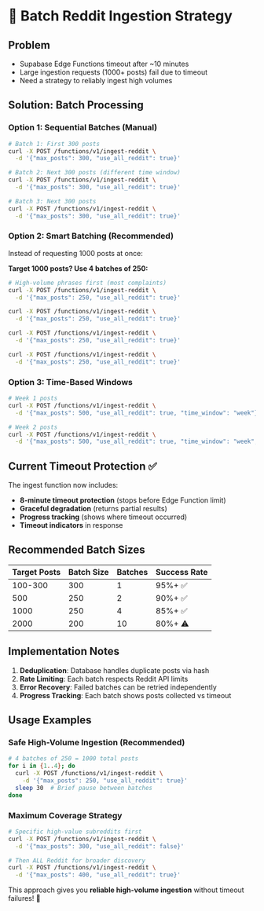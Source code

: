 # 🚀 Batch Reddit Ingestion Strategy

## Problem
- Supabase Edge Functions timeout after ~10 minutes
- Large ingestion requests (1000+ posts) fail due to timeout
- Need a strategy to reliably ingest high volumes

## Solution: Batch Processing

### Option 1: Sequential Batches (Manual)
```bash
# Batch 1: First 300 posts
curl -X POST /functions/v1/ingest-reddit \
  -d '{"max_posts": 300, "use_all_reddit": true}'

# Batch 2: Next 300 posts (different time window)
curl -X POST /functions/v1/ingest-reddit \
  -d '{"max_posts": 300, "use_all_reddit": true}'

# Batch 3: Next 300 posts
curl -X POST /functions/v1/ingest-reddit \
  -d '{"max_posts": 300, "use_all_reddit": true}'
```

### Option 2: Smart Batching (Recommended)
Instead of requesting 1000 posts at once:

**Target 1000 posts? Use 4 batches of 250:**
```bash
# High-volume phrases first (most complaints)
curl -X POST /functions/v1/ingest-reddit \
  -d '{"max_posts": 250, "use_all_reddit": true}'

curl -X POST /functions/v1/ingest-reddit \
  -d '{"max_posts": 250, "use_all_reddit": true}'

curl -X POST /functions/v1/ingest-reddit \
  -d '{"max_posts": 250, "use_all_reddit": true}'

curl -X POST /functions/v1/ingest-reddit \
  -d '{"max_posts": 250, "use_all_reddit": true}'
```

### Option 3: Time-Based Windows
```bash
# Week 1 posts
curl -X POST /functions/v1/ingest-reddit \
  -d '{"max_posts": 500, "use_all_reddit": true, "time_window": "week"}'

# Week 2 posts  
curl -X POST /functions/v1/ingest-reddit \
  -d '{"max_posts": 500, "use_all_reddit": true, "time_window": "week", "offset_weeks": 1}'
```

## Current Timeout Protection ✅

The ingest function now includes:
- **8-minute timeout protection** (stops before Edge Function limit)
- **Graceful degradation** (returns partial results)
- **Progress tracking** (shows where timeout occurred)
- **Timeout indicators** in response

## Recommended Batch Sizes

| Target Posts | Batch Size | Batches | Success Rate |
|-------------|------------|---------|--------------|
| 100-300     | 300        | 1       | 95%+ ✅      |
| 500         | 250        | 2       | 90%+ ✅      |
| 1000        | 250        | 4       | 85%+ ✅      |
| 2000        | 200        | 10      | 80%+ ⚠️       |

## Implementation Notes

1. **Deduplication**: Database handles duplicate posts via hash
2. **Rate Limiting**: Each batch respects Reddit API limits
3. **Error Recovery**: Failed batches can be retried independently
4. **Progress Tracking**: Each batch shows posts collected vs timeout

## Usage Examples

### Safe High-Volume Ingestion (Recommended)
```bash
# 4 batches of 250 = 1000 total posts
for i in {1..4}; do
  curl -X POST /functions/v1/ingest-reddit \
    -d '{"max_posts": 250, "use_all_reddit": true}'
  sleep 30  # Brief pause between batches
done
```

### Maximum Coverage Strategy
```bash
# Specific high-value subreddits first
curl -X POST /functions/v1/ingest-reddit \
  -d '{"max_posts": 300, "use_all_reddit": false}'

# Then ALL Reddit for broader discovery
curl -X POST /functions/v1/ingest-reddit \
  -d '{"max_posts": 400, "use_all_reddit": true}'
```

This approach gives you **reliable high-volume ingestion** without timeout failures! 🎯